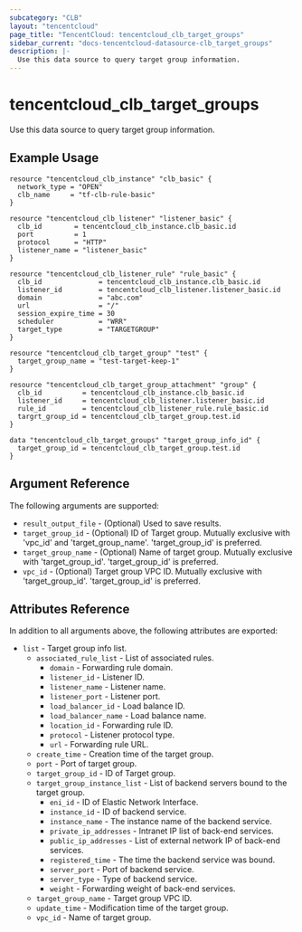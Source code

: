 ```yaml
---
subcategory: "CLB"
layout: "tencentcloud"
page_title: "TencentCloud: tencentcloud_clb_target_groups"
sidebar_current: "docs-tencentcloud-datasource-clb_target_groups"
description: |-
  Use this data source to query target group information.
---
```


# tencentcloud_clb_target_groups

Use this data source to query target group information.

## Example Usage

```hcl
resource "tencentcloud_clb_instance" "clb_basic" {
  network_type = "OPEN"
  clb_name     = "tf-clb-rule-basic"
}

resource "tencentcloud_clb_listener" "listener_basic" {
  clb_id        = tencentcloud_clb_instance.clb_basic.id
  port          = 1
  protocol      = "HTTP"
  listener_name = "listener_basic"
}

resource "tencentcloud_clb_listener_rule" "rule_basic" {
  clb_id              = tencentcloud_clb_instance.clb_basic.id
  listener_id         = tencentcloud_clb_listener.listener_basic.id
  domain              = "abc.com"
  url                 = "/"
  session_expire_time = 30
  scheduler           = "WRR"
  target_type         = "TARGETGROUP"
}

resource "tencentcloud_clb_target_group" "test" {
  target_group_name = "test-target-keep-1"
}

resource "tencentcloud_clb_target_group_attachment" "group" {
  clb_id          = tencentcloud_clb_instance.clb_basic.id
  listener_id     = tencentcloud_clb_listener.listener_basic.id
  rule_id         = tencentcloud_clb_listener_rule.rule_basic.id
  targrt_group_id = tencentcloud_clb_target_group.test.id
}

data "tencentcloud_clb_target_groups" "target_group_info_id" {
  target_group_id = tencentcloud_clb_target_group.test.id
}
```

## Argument Reference

The following arguments are supported:

* `result_output_file` - (Optional) Used to save results.
* `target_group_id` - (Optional) ID of Target group. Mutually exclusive with 'vpc_id' and 'target_group_name'. 'target_group_id' is preferred.
* `target_group_name` - (Optional) Name of target group. Mutually exclusive with 'target_group_id'. 'target_group_id' is preferred.
* `vpc_id` - (Optional) Target group VPC ID. Mutually exclusive with 'target_group_id'. 'target_group_id' is preferred.

## Attributes Reference

In addition to all arguments above, the following attributes are exported:

* `list` - Target group info list.
  * `associated_rule_list` - List of associated rules.
    * `domain` - Forwarding rule domain.
    * `listener_id` - Listener ID.
    * `listener_name` - Listener name.
    * `listener_port` - Listener port.
    * `load_balancer_id` - Load balance ID.
    * `load_balancer_name` - Load balance name.
    * `location_id` - Forwarding rule ID.
    * `protocol` - Listener protocol type.
    * `url` - Forwarding rule URL.
  * `create_time` - Creation time of the target group.
  * `port` - Port of target group.
  * `target_group_id` - ID of Target group.
  * `target_group_instance_list` - List of backend servers bound to the target group.
    * `eni_id` - ID of Elastic Network Interface.
    * `instance_id` - ID of backend service.
    * `instance_name` - The instance name of the backend service.
    * `private_ip_addresses` - Intranet IP list of back-end services.
    * `public_ip_addresses` - List of external network IP of back-end services.
    * `registered_time` - The time the backend service was bound.
    * `server_port` - Port of backend service.
    * `server_type` - Type of backend service.
    * `weight` - Forwarding weight of back-end services.
  * `target_group_name` - Target group VPC ID.
  * `update_time` - Modification time of the target group.
  * `vpc_id` - Name of target group.


